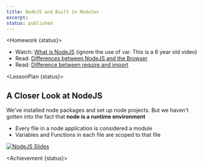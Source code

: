 ```yaml
---
title: NodeJS and Built in Modules
excerpt:
status: published
---
```


<script>
	import Homework from "$lib/components/Homework.svelte";
	import LessonPlan from "$lib/components/LessonPlan.svelte";
	import Achievement from "$lib/components/Achievement.svelte";
</script>

<Homework {status}>

- Watch: [What is NodeJS](https://www.youtube.com/watch?v=TlB_eWDSMt4) (ignore the use of var. This is a 6 year old video)
- Read: [Differences between NodeJS and the Browser](https://nodejs.org/en/learn/getting-started/differences-between-nodejs-and-the-browser)
- Read: [Difference between require and import](https://www.geeksforgeeks.org/difference-between-node-js-require-and-es6-import-and-export/)

</Homework>


<LessonPlan {status}>

<h2>A Closer Look at NodeJS</h2>

We've installed node packages and set up node projects. But we haven't gotten into the fact that **node is a runtime environment**

- Every file in a node application is considered a module
- Variables and Functions in each file are scoped to that file

[![NodeJS Slides](/images/slides/cpnt-262/nodejs.png)](https://docs.google.com/presentation/d/1CewDMEBKcEMQbpxEi6aJJSIgUv_2jk_eGj5uopy9bvM/edit?usp=sharing)


</LessonPlan>

<Achievement {status}>



</Achievement>
